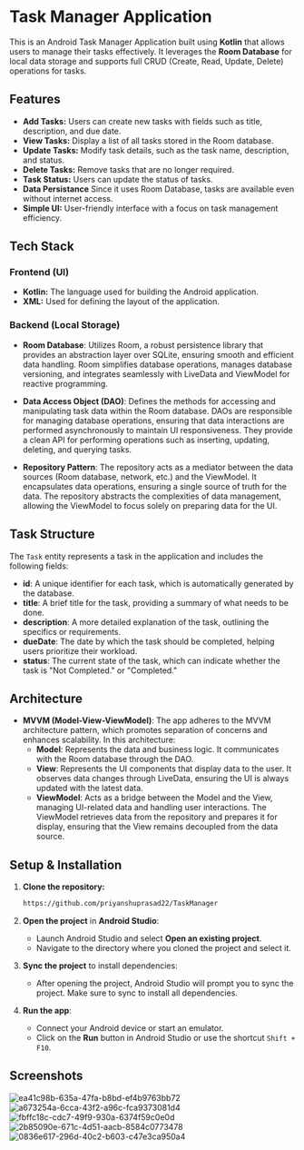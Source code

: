 # Task Manager Application

This is an Android Task Manager Application built using **Kotlin** that allows users to manage their tasks effectively. It leverages the **Room Database** for local data storage and supports full CRUD (Create, Read, Update, Delete) operations for tasks.

## Features

- **Add Tasks:** Users can create new tasks with fields such as title, description, and due date.
- **View Tasks:** Display a list of all tasks stored in the Room database.
- **Update Tasks:** Modify task details, such as the task name, description, and status.
- **Delete Tasks:** Remove tasks that are no longer required.
- **Task Status:** Users can update the status of tasks.
- **Data Persistance** Since it uses Room Database, tasks are available even without internet access.
- **Simple UI:** User-friendly interface with a focus on task management efficiency.

## Tech Stack

### Frontend (UI)
- **Kotlin:** The language used for building the Android application.
- **XML:** Used for defining the layout of the application.

### Backend (Local Storage)
- **Room Database**: Utilizes Room, a robust persistence library that provides an abstraction layer over SQLite, ensuring smooth and efficient data handling. Room simplifies database operations, manages database versioning, and integrates seamlessly with LiveData and ViewModel for reactive programming.

- **Data Access Object (DAO)**: Defines the methods for accessing and manipulating task data within the Room database. DAOs are responsible for managing database operations, ensuring that data interactions are performed asynchronously to maintain UI responsiveness. They provide a clean API for performing operations such as inserting, updating, deleting, and querying tasks.

- **Repository Pattern**: The repository acts as a mediator between the data sources (Room database, network, etc.) and the ViewModel. It encapsulates data operations, ensuring a single source of truth for the data. The repository abstracts the complexities of data management, allowing the ViewModel to focus solely on preparing data for the UI.

## Task Structure

The `Task` entity represents a task in the application and includes the following fields:

- **id**: A unique identifier for each task, which is automatically generated by the database.
- **title**: A brief title for the task, providing a summary of what needs to be done.
- **description**: A more detailed explanation of the task, outlining the specifics or requirements.
- **dueDate**: The date by which the task should be completed, helping users prioritize their workload.
- **status**: The current state of the task, which can indicate whether the task is "Not Completed." or "Completed."



## Architecture
- **MVVM (Model-View-ViewModel)**: The app adheres to the MVVM architecture pattern, which promotes separation of concerns and enhances scalability. In this architecture:
  - **Model**: Represents the data and business logic. It communicates with the Room database through the DAO.
  - **View**: Represents the UI components that display data to the user. It observes data changes through LiveData, ensuring the UI is always updated with the latest data.
  - **ViewModel**: Acts as a bridge between the Model and the View, managing UI-related data and handling user interactions. The ViewModel retrieves data from the repository and prepares it for display, ensuring that the View remains decoupled from the data source.



## Setup & Installation

1. **Clone the repository:**
   ```bash
   https://github.com/priyanshuprasad22/TaskManager
2. **Open the project** in **Android Studio**:
    - Launch Android Studio and select **Open an existing project**.
    - Navigate to the directory where you cloned the project and select it.

3. **Sync the project** to install dependencies:
    - After opening the project, Android Studio will prompt you to sync the project. Make sure to sync to install all dependencies.

4. **Run the app**:
    - Connect your Android device or start an emulator.
    - Click on the **Run** button in Android Studio or use the shortcut `Shift + F10`.

## Screenshots
![ea41c98b-635a-47fa-b8bd-ef4b9763bb72](https://github.com/user-attachments/assets/ccfcf904-db23-40b4-9456-a385a836331d)
![a673254a-6cca-43f2-a96c-fca9373081d4](https://github.com/user-attachments/assets/06c29afe-c334-4290-9f09-5e50807d6a73)
![fbffc18c-cdc7-49f9-930a-6374f59c0e0d](https://github.com/user-attachments/assets/45229648-17d5-48da-9eb9-ce7b1451a35a)
![2b85090e-671c-4d51-aacb-8584c0773478](https://github.com/user-attachments/assets/276c2b27-5a87-4036-8540-0fdd2a7a1826)
![0836e617-296d-40c2-b603-c47e3ca950a4](https://github.com/user-attachments/assets/7d01586e-d93a-4f3f-a14d-1549cfda89dc)

